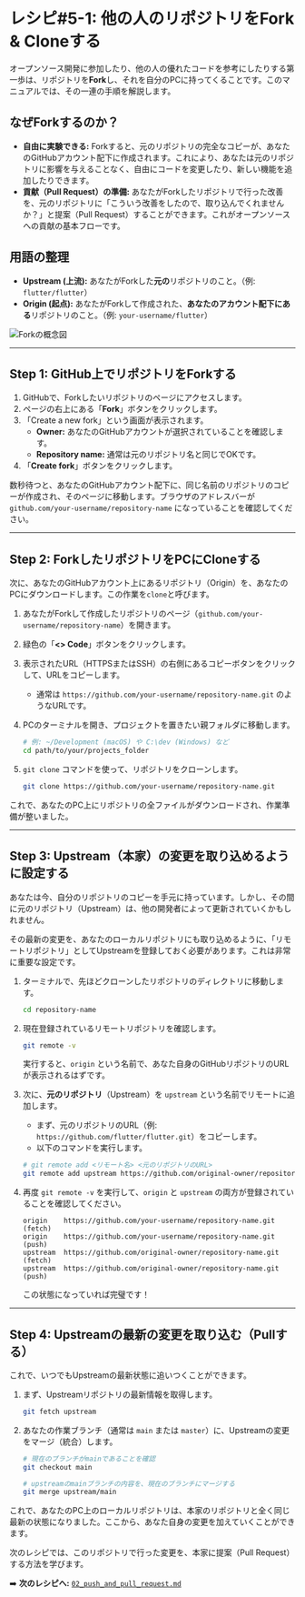 # レシピ#5-1: 他の人のリポジトリをFork & Cloneする

オープンソース開発に参加したり、他の人の優れたコードを参考にしたりする第一歩は、リポジトリを**Fork**し、それを自分のPCに持ってくることです。このマニュアルでは、その一連の手順を解説します。

## なぜForkするのか？

*   **自由に実験できる:** Forkすると、元のリポジトリの完全なコピーが、あなたのGitHubアカウント配下に作成されます。これにより、あなたは元のリポジトリに影響を与えることなく、自由にコードを変更したり、新しい機能を追加したりできます。
*   **貢献（Pull Request）の準備:** あなたがForkしたリポジトリで行った改善を、元のリポジトリに「こういう改善をしたので、取り込んでくれませんか？」と提案（Pull Request）することができます。これがオープンソースへの貢献の基本フローです。

## 用語の整理

*   **Upstream (上流):** あなたがForkした**元の**リポジトリのこと。（例: `flutter/flutter`）
*   **Origin (起点):** あなたがForkして作成された、**あなたのアカウント配下にある**リポジトリのこと。（例: `your-username/flutter`）

![Forkの概念図](https://docs.github.com/assets/cb-130393/images/help/repository/fork-repo-diagram.png)

---

## Step 1: GitHub上でリポジトリをForkする

1.  GitHubで、Forkしたいリポジトリのページにアクセスします。
2.  ページの右上にある「**Fork**」ボタンをクリックします。
3.  「Create a new fork」という画面が表示されます。
    *   **Owner:** あなたのGitHubアカウントが選択されていることを確認します。
    *   **Repository name:** 通常は元のリポジトリ名と同じでOKです。
4.  「**Create fork**」ボタンをクリックします。

数秒待つと、あなたのGitHubアカウント配下に、同じ名前のリポジトリのコピーが作成され、そのページに移動します。ブラウザのアドレスバーが `github.com/your-username/repository-name` になっていることを確認してください。

---

## Step 2: ForkしたリポジトリをPCにCloneする

次に、あなたのGitHubアカウント上にあるリポジトリ（Origin）を、あなたのPCにダウンロードします。この作業を`clone`と呼びます。

1.  あなたがForkして作成したリポジトリのページ（`github.com/your-username/repository-name`）を開きます。
2.  緑色の「**<> Code**」ボタンをクリックします。
3.  表示されたURL（HTTPSまたはSSH）の右側にあるコピーボタンをクリックして、URLをコピーします。
    *   通常は `https://github.com/your-username/repository-name.git` のようなURLです。

4.  PCのターミナルを開き、プロジェクトを置きたい親フォルダに移動します。
    ```bash
    # 例: ~/Development (macOS) や C:\dev (Windows) など
    cd path/to/your/projects_folder
    ```
5.  `git clone` コマンドを使って、リポジトリをクローンします。
    ```bash
    git clone https://github.com/your-username/repository-name.git
    ```

これで、あなたのPC上にリポジトリの全ファイルがダウンロードされ、作業準備が整いました。

---

## Step 3: Upstream（本家）の変更を取り込めるように設定する

あなたは今、自分のリポジトリのコピーを手元に持っています。しかし、その間に元のリポジトリ（Upstream）は、他の開発者によって更新されていくかもしれません。

その最新の変更を、あなたのローカルリポジトリにも取り込めるように、「リモートリポジトリ」としてUpstreamを登録しておく必要があります。これは非常に重要な設定です。

1.  ターミナルで、先ほどクローンしたリポジトリのディレクトリに移動します。
    ```bash
    cd repository-name
    ```

2.  現在登録されているリモートリポジトリを確認します。
    ```bash
    git remote -v
    ```
    実行すると、`origin` という名前で、あなた自身のGitHubリポジトリのURLが表示されるはずです。

3.  次に、**元のリポジトリ**（Upstream）を `upstream` という名前でリモートに追加します。
    *   まず、元のリポジトリのURL（例: `https://github.com/flutter/flutter.git`）をコピーします。
    *   以下のコマンドを実行します。
    ```bash
    # git remote add <リモート名> <元のリポジトリのURL>
    git remote add upstream https://github.com/original-owner/repository-name.git
    ```

4.  再度 `git remote -v` を実行して、`origin` と `upstream` の両方が登録されていることを確認してください。
    ```
    origin    https://github.com/your-username/repository-name.git (fetch)
    origin    https://github.com/your-username/repository-name.git (push)
    upstream  https://github.com/original-owner/repository-name.git (fetch)
    upstream  https://github.com/original-owner/repository-name.git (push)
    ```
    この状態になっていれば完璧です！

---

## Step 4: Upstreamの最新の変更を取り込む（Pullする）

これで、いつでもUpstreamの最新状態に追いつくことができます。

1.  まず、Upstreamリポジトリの最新情報を取得します。
    ```bash
    git fetch upstream
    ```
2.  あなたの作業ブランチ（通常は `main` または `master`）に、Upstreamの変更をマージ（統合）します。
    ```bash
    # 現在のブランチがmainであることを確認
    git checkout main

    # upstreamのmainブランチの内容を、現在のブランチにマージする
    git merge upstream/main
    ```

これで、あなたのPC上のローカルリポジトリは、本家のリポジトリと全く同じ最新の状態になりました。ここから、あなた自身の変更を加えていくことができます。

次のレシピでは、このリポジトリで行った変更を、本家に提案（Pull Request）する方法を学びます。

➡️ **次のレシピへ:** [`02_push_and_pull_request.md`](./02_push_and_pull_request.md)